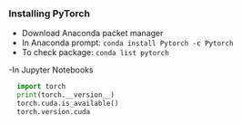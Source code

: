 ### Installing PyTorch

- Download Anaconda packet manager
- In Anaconda prompt: `conda install Pytorch -c Pytorch`
- To check package: `conda list pytorch`

-In Jupyter Notebooks 

```python
  import torch
  print(torch.__version__)
  torch.cuda.is_available()
  torch.version.cuda
  ```
